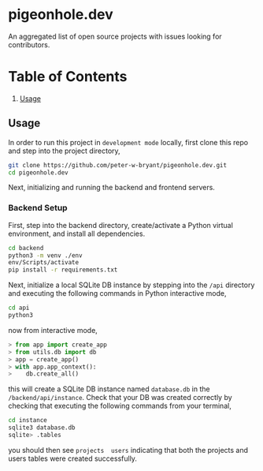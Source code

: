 # pigeonhole.dev
An aggregated list of open source projects with issues looking for contributors.

# Table of Contents
1. [Usage](#Usage)

## Usage
In order to run this project in ```development mode``` locally, first clone this repo and step into the project directory,

```bash
git clone https://github.com/peter-w-bryant/pigeonhole.dev.git
cd pigeonhole.dev
```
Next, initializing and running the backend and frontend servers.

### Backend Setup
First, step into the backend directory, create/activate a Python virtual environment, and install all dependencies.

```bash
cd backend
python3 -m venv ./env
env/Scripts/activate
pip install -r requirements.txt
```
Next, initialize a local SQLite DB instance by stepping into the ```/api``` directory and executing the following commands in Python interactive mode,

```bash
cd api
python3
```
now from interactive mode,
```python
> from app import create_app
> from utils.db import db
> app = create_app()
> with app.app_context():
>    db.create_all()
```
this will create a SQLite DB instance named ```database.db``` in the ```/backend/api/instance```. Check that your DB was created correctly by checking that executing the following commands from your terminal,
```bash
cd instance
sqlite3 database.db
sqlite> .tables
```
you should then see ```projects  users``` indicating that both the projects and users tables were created successfully.
